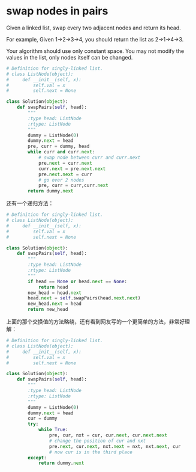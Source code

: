 # swap nodes in pairs

Given a linked list, swap every two adjacent nodes and return its head.

For example,
Given 1->2->3->4, you should return the list as 2->1->4->3.

Your algorithm should use only constant space. You may not modify the values in the list, only nodes itself can be changed.

```python
# Definition for singly-linked list.
# class ListNode(object):
#     def __init__(self, x):
#         self.val = x
#         self.next = None

class Solution(object):
    def swapPairs(self, head):
        """
        :type head: ListNode
        :rtype: ListNode
        """
        dummy = ListNode(0)
        dummy.next = head
        pre, curr = dummy, head
        while curr and curr.next:       
            # swap node between curr and curr.next
            pre.next = curr.next        
            curr.next = pre.next.next   
            pre.next.next = curr        
            # go over 2 nodes
            pre, curr = curr,curr.next  
        return dummy.next

```

还有一个递归方法：

```python
# Definition for singly-linked list.
# class ListNode(object):
#     def __init__(self, x):
#         self.val = x
#         self.next = None

class Solution(object):
    def swapPairs(self, head):
        """
        :type head: ListNode
        :rtype: ListNode
        """
        if head == None or head.next == None:
            return head
        new_head = head.next
        head.next = self.swapPairs(head.next.next)
        new_head.next = head
        return new_head
```

上面的那个交换值的方法略绕，还有看到网友写的一个更简单的方法，非常好理解：

```python
# Definition for singly-linked list.
# class ListNode(object):
#     def __init__(self, x):
#         self.val = x
#         self.next = None

class Solution(object):
    def swapPairs(self, head):
        """
        :type head: ListNode
        :rtype: ListNode
        """
        dummy = ListNode(0)  
        dummy.next = head  
        cur = dummy  
        try:  
            while True:  
                pre, cur, nxt = cur, cur.next, cur.next.next  
                # change the position of cur and nxt  
                pre.next, cur.next, nxt.next = nxt, nxt.next, cur  
                # now cur is in the third place  
        except:  
            return dummy.next  
```

